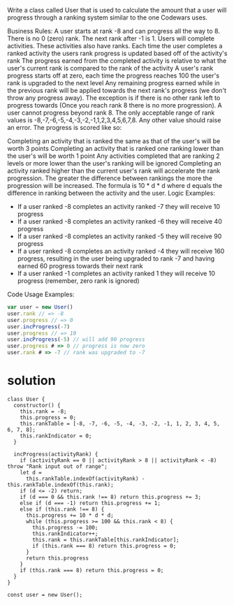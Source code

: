 Write a class called User that is used to calculate the amount that a user will progress through a ranking system similar to the one Codewars uses.

Business Rules:
A user starts at rank -8 and can progress all the way to 8.
There is no 0 (zero) rank. The next rank after -1 is 1.
Users will complete activities. These activities also have ranks.
Each time the user completes a ranked activity the users rank progress is updated based off of the activity's rank
The progress earned from the completed activity is relative to what the user's current rank is compared to the rank of the activity
A user's rank progress starts off at zero, each time the progress reaches 100 the user's rank is upgraded to the next level
Any remaining progress earned while in the previous rank will be applied towards the next rank's progress (we don't throw any progress away). The exception is if there is no other rank left to progress towards (Once you reach rank 8 there is no more progression).
A user cannot progress beyond rank 8.
The only acceptable range of rank values is -8,-7,-6,-5,-4,-3,-2,-1,1,2,3,4,5,6,7,8. Any other value should raise an error.
The progress is scored like so:

Completing an activity that is ranked the same as that of the user's will be worth 3 points
Completing an activity that is ranked one ranking lower than the user's will be worth 1 point
Any activities completed that are ranking 2 levels or more lower than the user's ranking will be ignored
Completing an activity ranked higher than the current user's rank will accelerate the rank progression. The greater the difference between rankings the more the progression will be increased. The formula is 10 * d * d where d equals the difference in ranking between the activity and the user.
Logic Examples:
- If a user ranked -8 completes an activity ranked -7 they will receive 10 progress
- If a user ranked -8 completes an activity ranked -6 they will receive 40 progress
- If a user ranked -8 completes an activity ranked -5 they will receive 90 progress
- If a user ranked -8 completes an activity ranked -4 they will receive 160 progress, resulting in the user being upgraded to rank -7 and having earned 60 progress towards their next rank
- If a user ranked -1 completes an activity ranked 1 they will receive 10 progress (remember, zero rank is ignored)

Code Usage Examples:
```javascript
var user = new User()
user.rank // => -8
user.progress // => 0
user.incProgress(-7)
user.progress // => 10
user.incProgress(-5) // will add 90 progress
user.progress # => 0 // progress is now zero
user.rank # => -7 // rank was upgraded to -7
```



# solution

```
class User {
  constructor() {
    this.rank = -8;
    this.progress = 0;
    this.rankTable = [-8, -7, -6, -5, -4, -3, -2, -1, 1, 2, 3, 4, 5, 6, 7, 8];
    this.rankIndicator = 0;
  }

  incProgress(activityRank) {
    if (activityRank == 0 || activityRank > 8 || activityRank < -8) throw "Rank input out of range";
    let d =
      this.rankTable.indexOf(activityRank) - this.rankTable.indexOf(this.rank);
    if (d <= -2) return;
    if (d === 0 && this.rank !== 8) return this.progress += 3;
    else if (d === -1) return this.progress += 1;
    else if (this.rank !== 8) {
      this.progress += 10 * d * d;
      while (this.progress >= 100 && this.rank < 8) {
        this.progress -= 100;
        this.rankIndicator++;
        this.rank = this.rankTable[this.rankIndicator];
        if (this.rank === 8) return this.progress = 0;
      }
      return this.progress
    }
    if (this.rank === 8) return this.progress = 0;
  }
}

const user = new User();
```
